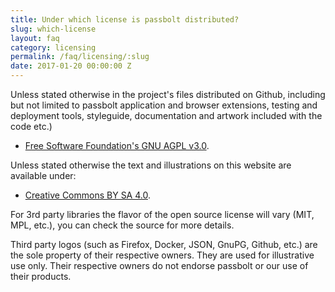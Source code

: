 ```yaml
---
title: Under which license is passbolt distributed?
slug: which-license
layout: faq
category: licensing
permalink: /faq/licensing/:slug
date: 2017-01-20 00:00:00 Z
---
```


Unless stated otherwise in the project's files distributed on Github, including but not limited to passbolt application and browser extensions, testing and deployment tools, styleguide, documentation and artwork included with the code etc.)

* [Free Software Foundation's GNU AGPL v3.0](http://www.gnu.org/licenses/agpl-3.0.en.html).

Unless stated otherwise the text and illustrations on this website are available under:

* [Creative Commons BY SA 4.0](http://creativecommons.org/licenses/by-sa/4.0/).

For 3rd party libraries the flavor of the open source license will vary (MIT, MPL, etc.), you can check the source for more details.

Third party logos (such as Firefox, Docker, JSON, GnuPG, Github, etc.) are the sole property of their respective owners. They are used for illustrative use only. Their respective owners do not endorse passbolt or our use of their products.
